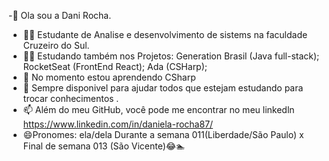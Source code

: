   -🥰 Ola sou a   Dani Rocha.
 - 👩‍🎓  Estudante de Analise e desenvolvimento de sistems na faculdade Cruzeiro do Sul.
 - 👩‍🎓 Estudando também nos Projetos:
      Generation Brasil (Java full-stack);
      RocketSeat (FrontEnd React);
      Ada (CSHarp);
- 🌱 No momento estou aprendendo CSharp
- 💞️ Sempre disponivel para ajudar  todos que estejam estudando para trocar conhecimentos .
- 📫 Além do meu GitHub, você pode me encontrar no meu linkedln https://www.linkedin.com/in/daniela-rocha87/
- 😄Pronomes: ela/dela
  Durante a semana 011(Liberdade/São Paulo) x Final de semana 013 (São Vicente)😂🏊

<!---
danirocha87/danirocha87 is a ✨ special ✨ repository because its `README.md` (this file) appears on your GitHub profile.
You can click the Preview link to take a look at your changes.
--->
